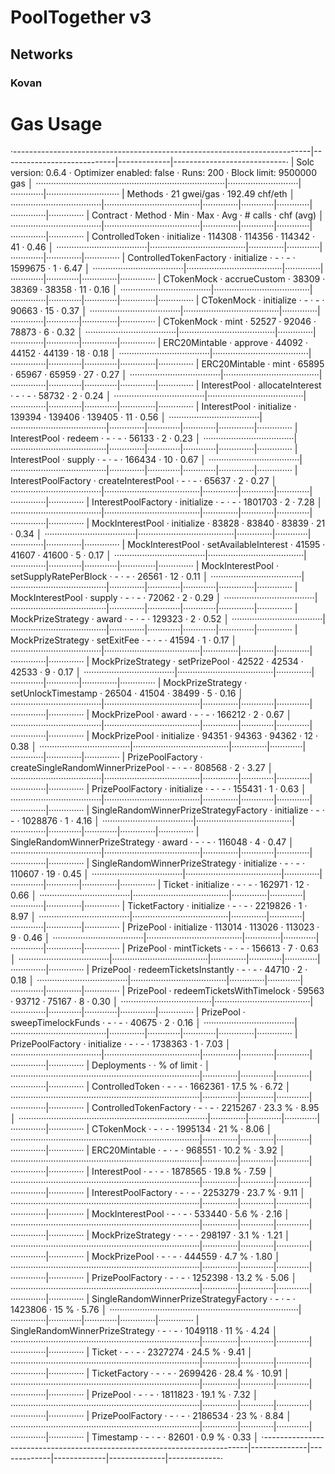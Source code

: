 # PoolTogether v3

## Networks

### Kovan

# Gas Usage

·--------------------------------------------------------------------------|----------------------------|-------------|----------------------------·
|                           Solc version: 0.6.4                            ·  Optimizer enabled: false  ·  Runs: 200  ·  Block limit: 9500000 gas  │
···········································································|····························|·············|·····························
|  Methods                                                                 ·               21 gwei/gas                ·       192.49 chf/eth       │
····································|······································|··············|·············|·············|··············|··············
|  Contract                         ·  Method                              ·  Min         ·  Max        ·  Avg        ·  # calls     ·  chf (avg)  │
····································|······································|··············|·············|·············|··············|··············
|  ControlledToken                  ·  initialize                          ·      114308  ·     114356  ·     114342  ·          41  ·       0.46  │
····································|······································|··············|·············|·············|··············|··············
|  ControlledTokenFactory           ·  initialize                          ·           -  ·          -  ·    1599675  ·           1  ·       6.47  │
····································|······································|··············|·············|·············|··············|··············
|  CTokenMock                       ·  accrueCustom                        ·       38309  ·      38369  ·      38358  ·          11  ·       0.16  │
····································|······································|··············|·············|·············|··············|··············
|  CTokenMock                       ·  initialize                          ·           -  ·          -  ·      90663  ·          15  ·       0.37  │
····································|······································|··············|·············|·············|··············|··············
|  CTokenMock                       ·  mint                                ·       52527  ·      92046  ·      78873  ·           6  ·       0.32  │
····································|······································|··············|·············|·············|··············|··············
|  ERC20Mintable                    ·  approve                             ·       44092  ·      44152  ·      44139  ·          18  ·       0.18  │
····································|······································|··············|·············|·············|··············|··············
|  ERC20Mintable                    ·  mint                                ·       65895  ·      65967  ·      65959  ·          27  ·       0.27  │
····································|······································|··············|·············|·············|··············|··············
|  InterestPool                     ·  allocateInterest                    ·           -  ·          -  ·      58732  ·           2  ·       0.24  │
····································|······································|··············|·············|·············|··············|··············
|  InterestPool                     ·  initialize                          ·      139394  ·     139406  ·     139405  ·          11  ·       0.56  │
····································|······································|··············|·············|·············|··············|··············
|  InterestPool                     ·  redeem                              ·           -  ·          -  ·      56133  ·           2  ·       0.23  │
····································|······································|··············|·············|·············|··············|··············
|  InterestPool                     ·  supply                              ·           -  ·          -  ·     166434  ·          10  ·       0.67  │
····································|······································|··············|·············|·············|··············|··············
|  InterestPoolFactory              ·  createInterestPool                  ·           -  ·          -  ·      65637  ·           2  ·       0.27  │
····································|······································|··············|·············|·············|··············|··············
|  InterestPoolFactory              ·  initialize                          ·           -  ·          -  ·    1801703  ·           2  ·       7.28  │
····································|······································|··············|·············|·············|··············|··············
|  MockInterestPool                 ·  initialize                          ·       83828  ·      83840  ·      83839  ·          21  ·       0.34  │
····································|······································|··············|·············|·············|··············|··············
|  MockInterestPool                 ·  setAvailableInterest                ·       41595  ·      41607  ·      41600  ·           5  ·       0.17  │
····································|······································|··············|·············|·············|··············|··············
|  MockInterestPool                 ·  setSupplyRatePerBlock               ·           -  ·          -  ·      26561  ·          12  ·       0.11  │
····································|······································|··············|·············|·············|··············|··············
|  MockInterestPool                 ·  supply                              ·           -  ·          -  ·      72062  ·           2  ·       0.29  │
····································|······································|··············|·············|·············|··············|··············
|  MockPrizeStrategy                ·  award                               ·           -  ·          -  ·     129323  ·           2  ·       0.52  │
····································|······································|··············|·············|·············|··············|··············
|  MockPrizeStrategy                ·  setExitFee                          ·           -  ·          -  ·      41594  ·           1  ·       0.17  │
····································|······································|··············|·············|·············|··············|··············
|  MockPrizeStrategy                ·  setPrizePool                       ·       42522  ·      42534  ·      42533  ·           9  ·       0.17  │
····································|······································|··············|·············|·············|··············|··············
|  MockPrizeStrategy                ·  setUnlockTimestamp                  ·       26504  ·      41504  ·      38499  ·           5  ·       0.16  │
····································|······································|··············|·············|·············|··············|··············
|  MockPrizePool                   ·  award                               ·           -  ·          -  ·     166212  ·           2  ·       0.67  │
····································|······································|··············|·············|·············|··············|··············
|  MockPrizePool                   ·  initialize                          ·       94351  ·      94363  ·      94362  ·          12  ·       0.38  │
····································|······································|··············|·············|·············|··············|··············
|  PrizePoolFactory                 ·  createSingleRandomWinnerPrizePool  ·           -  ·          -  ·     808568  ·           2  ·       3.27  │
····································|······································|··············|·············|·············|··············|··············
|  PrizePoolFactory                 ·  initialize                          ·           -  ·          -  ·     155431  ·           1  ·       0.63  │
····································|······································|··············|·············|·············|··············|··············
|  SingleRandomWinnerPrizeStrategyFactory             ·  initialize                          ·           -  ·          -  ·    1028876  ·           1  ·       4.16  │
····································|······································|··············|·············|·············|··············|··············
|  SingleRandomWinnerPrizeStrategy  ·  award                               ·           -  ·          -  ·     116048  ·           4  ·       0.47  │
····································|······································|··············|·············|·············|··············|··············
|  SingleRandomWinnerPrizeStrategy  ·  initialize                          ·           -  ·          -  ·     110607  ·          19  ·       0.45  │
····································|······································|··············|·············|·············|··············|··············
|  Ticket                           ·  initialize                          ·           -  ·          -  ·     162971  ·          12  ·       0.66  │
····································|······································|··············|·············|·············|··············|··············
|  TicketFactory                    ·  initialize                          ·           -  ·          -  ·    2219826  ·           1  ·       8.97  │
····································|······································|··············|·············|·············|··············|··············
|  PrizePool                       ·  initialize                          ·      113014  ·     113026  ·     113023  ·           9  ·       0.46  │
····································|······································|··············|·············|·············|··············|··············
|  PrizePool                       ·  mintTickets                         ·           -  ·          -  ·     156613  ·           7  ·       0.63  │
····································|······································|··············|·············|·············|··············|··············
|  PrizePool                       ·  redeemTicketsInstantly              ·           -  ·          -  ·      44710  ·           2  ·       0.18  │
····································|······································|··············|·············|·············|··············|··············
|  PrizePool                       ·  redeemTicketsWithTimelock           ·       59563  ·      93712  ·      75167  ·           8  ·       0.30  │
····································|······································|··············|·············|·············|··············|··············
|  PrizePool                       ·  sweepTimelockFunds                  ·           -  ·          -  ·      40675  ·           2  ·       0.16  │
····································|······································|··············|·············|·············|··············|··············
|  PrizePoolFactory                ·  initialize                          ·           -  ·          -  ·    1738363  ·           1  ·       7.03  │
····································|······································|··············|·············|·············|··············|··············
|  Deployments                                                             ·                                          ·  % of limit  ·             │
···········································································|··············|·············|·············|··············|··············
|  ControlledToken                                                         ·           -  ·          -  ·    1662361  ·      17.5 %  ·       6.72  │
···········································································|··············|·············|·············|··············|··············
|  ControlledTokenFactory                                                  ·           -  ·          -  ·    2215267  ·      23.3 %  ·       8.95  │
···········································································|··············|·············|·············|··············|··············
|  CTokenMock                                                              ·           -  ·          -  ·    1995134  ·        21 %  ·       8.06  │
···········································································|··············|·············|·············|··············|··············
|  ERC20Mintable                                                           ·           -  ·          -  ·     968551  ·      10.2 %  ·       3.92  │
···········································································|··············|·············|·············|··············|··············
|  InterestPool                                                            ·           -  ·          -  ·    1878565  ·      19.8 %  ·       7.59  │
···········································································|··············|·············|·············|··············|··············
|  InterestPoolFactory                                                     ·           -  ·          -  ·    2253279  ·      23.7 %  ·       9.11  │
···········································································|··············|·············|·············|··············|··············
|  MockInterestPool                                                        ·           -  ·          -  ·     533440  ·       5.6 %  ·       2.16  │
···········································································|··············|·············|·············|··············|··············
|  MockPrizeStrategy                                                       ·           -  ·          -  ·     298197  ·       3.1 %  ·       1.21  │
···········································································|··············|·············|·············|··············|··············
|  MockPrizePool                                                          ·           -  ·          -  ·     444559  ·       4.7 %  ·       1.80  │
···········································································|··············|·············|·············|··············|··············
|  PrizePoolFactory                                                        ·           -  ·          -  ·    1252398  ·      13.2 %  ·       5.06  │
···········································································|··············|·············|·············|··············|··············
|  SingleRandomWinnerPrizeStrategyFactory                                                    ·           -  ·          -  ·    1423806  ·        15 %  ·       5.76  │
···········································································|··············|·············|·············|··············|··············
|  SingleRandomWinnerPrizeStrategy                                         ·           -  ·          -  ·    1049118  ·        11 %  ·       4.24  │
···········································································|··············|·············|·············|··············|··············
|  Ticket                                                                  ·           -  ·          -  ·    2327274  ·      24.5 %  ·       9.41  │
···········································································|··············|·············|·············|··············|··············
|  TicketFactory                                                           ·           -  ·          -  ·    2699426  ·      28.4 %  ·      10.91  │
···········································································|··············|·············|·············|··············|··············
|  PrizePool                                                              ·           -  ·          -  ·    1811823  ·      19.1 %  ·       7.32  │
···········································································|··············|·············|·············|··············|··············
|  PrizePoolFactory                                                       ·           -  ·          -  ·    2186534  ·        23 %  ·       8.84  │
···········································································|··············|·············|·············|··············|··············
|  Timestamp                                                               ·           -  ·          -  ·      82601  ·       0.9 %  ·       0.33  │
·--------------------------------------------------------------------------|--------------|-------------|-------------|--------------|-------------·